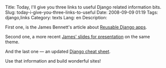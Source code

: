 Title: Today, I'll give you three links to useful Django related information bits.
Slug: today-i-give-you-three-links-to-useful
Date: 2008-09-09 01:19
Tags: django,links
Category: texts
Lang: en
Description: 

First one, is the James Bennett's article about [Reusable Django apps][1].

Second one, a more recent [James' slides for presentation][2] on the same theme.

And the last one — an updated [Django cheat sheet][3].

Use that information and build wonderful sites!

   [1]: http://www.b-list.org/weblog/2007/mar/27/reusable-django-apps/
   [2]: http://www.b-list.org/weblog/2008/mar/15/slides/
   [3]: http://www.mercurytide.co.uk/whitepapers/django-cheat-sheet/